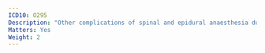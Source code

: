 ```yaml
---
ICD10: O295
Description: "Other complications of spinal and epidural anaesthesia during pregnancy"
Matters: Yes
Weight: 2
---
```

